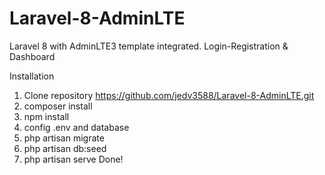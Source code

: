 # Laravel-8-AdminLTE
Laravel 8 with AdminLTE3 template integrated. Login-Registration & Dashboard

Installation
1. Clone repository https://github.com/jedv3588/Laravel-8-AdminLTE.git
2. composer install
3. npm install
4. config .env and database
5. php artisan migrate
6. php artisan db:seed
7. php artisan serve
Done!
